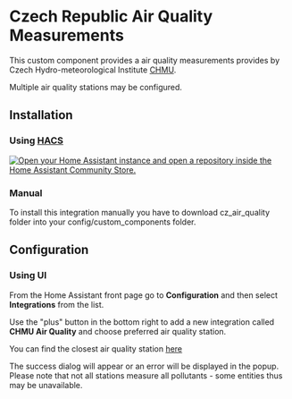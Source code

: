 # Czech Republic Air Quality Measurements

This custom component provides a air quality measurements provides by Czech Hydro-meteorological Institute [CHMU](http://www.chmi.cz/?tab=2/). 

Multiple air quality stations may be configured.

## Installation

### Using [HACS](https://hacs.xyz/)

[![Open your Home Assistant instance and open a repository inside the Home Assistant Community Store.](https://my.home-assistant.io/badges/hacs_repository.svg)](https://my.home-assistant.io/redirect/hacs_repository/?owner=dvejsada&repository=Air_Quality_CZ&category=Integration)

### Manual

To install this integration manually you have to download cz_air_quality folder into your config/custom_components folder.

## Configuration

### Using UI

From the Home Assistant front page go to **Configuration** and then select **Integrations** from the list.

Use the "plus" button in the bottom right to add a new integration called **CHMU Air Quality** and choose preferred air quality station.

You can find the closest air quality station [here](http://pr-asu.chmi.cz:8080/IskoOzarkApp/rest/map_3h_cz/)

The success dialog will appear or an error will be displayed in the popup. Please note that not all stations measure all pollutants - some entities thus may be unavailable.

